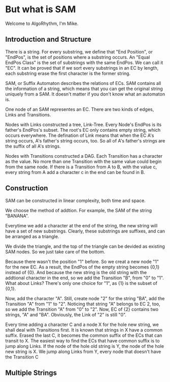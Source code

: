 # But what is SAM

Welcome to AlgoRhythm, I'm Mike.

## Introduction and Structure

There is a string. For every substring, we define that "End Position", or "EndPos", is the set of positions where a substring occurs. An "Equal EndPos Class" is the set of substrings with the same EndPos. We can call it "EC". It can be proved that if we sort every substrings in an EC by length, each substring erase the first character is the former string.

SAM, or Suffix Automaton describes the relations of ECs. SAM contains all the information of a string, which means that you can get the original string uniquely from a SAM. It doesn't matter if you don't know what an automaton is.

One node of an SAM representes an EC. There are two kinds of edges, Links and Transitions.

Nodes with Links constructed a tree, Link-Tree. Every Node's EndPos is its father's EndPos's subset. The root's EC only contains empty string, which occurs everywhere. The defination of Link means that when the EC A's string occurs, A's father's string occurs, too. So all of A's father's strings are the suffix of all A's strings.

Nodes with Transitions constructed a DAG. Each Transition has a character as the value. No more than one Transition with the same value could begin from the same node. If there is a Transition from A to B, with the value c, every string from A add a character c in the end can be found in B.

## Construction

SAM can be constructed in linear complexity, both time and space.

We choose the method of addtion. For example, the SAM of the string "BANANA".

Everytime we add a character at the end of the string, the new string will have a set of new substrings. Clearly, these substrings are suffixes, and can be arranged as a triangle.

We divide the triangle, and the top of the triangle can be devided as existing SAM nodes. So we just take care of the bottom.

Because there wasn't the position "1" before. So we creat a new node "1" for the new EC. As a result, the EndPos of the empty string becomes {0,1} instead of {0}. And because the new string is the old string with the addtional character in the end, so we add the Transition "B", from "0" to "1". What about Links? There's only one choice for "1", as {1} is the subset of {0,1}.

Now, add the character "A". Still, create node "2" for the string "BA", add the Transition "A" from "1" to "2". Noticing that string "A" belongs to EC 2, too, so we add the Transition "A" from "0" to "2". Now, EC of {2} contains two strings, "A" and "BA". Obviously, the Link of "2" is still "0".

Every time adding a character C and a node X for the hole new string, we shall deal with Transitions first. It is known that strings in X have a common suffix. Erased the last C, it becomes the common suffix of the ECs that can transit to X. The easiest way to find the ECs that have common suffix is to jump along Links. If the node of the hole old string is Y, the node of the hole new string is X. We jump along Links from Y, every node that doesn't have the Transition C

## Multiple Strings
